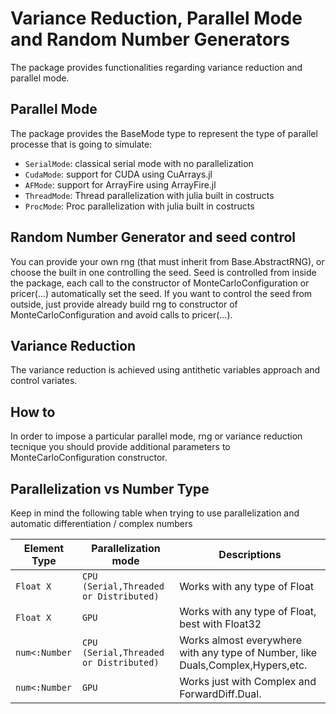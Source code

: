 # Variance Reduction, Parallel Mode and Random Number Generators

The package provides functionalities regarding variance reduction and parallel mode.

## Parallel Mode
The package provides the BaseMode type to represent the type of parallel processe that is going to simulate:

* `SerialMode`: classical serial mode with no parallelization
* `CudaMode`: support for CUDA using CuArrays.jl
* `AFMode`: support for ArrayFire using ArrayFire.jl
* `ThreadMode`: Thread parallelization with julia built in costructs
* `ProcMode`: Proc parallelization with julia built in costructs

## Random Number Generator and seed control
You can provide your own rng (that must inherit from Base.AbstractRNG), or choose the built in one controlling the seed.
Seed is controlled from inside the package, each call to the constructor of MonteCarloConfiguration or pricer(...) automatically set the seed.
If you want to control the seed from outside, just provide already build rng to constructor of MonteCarloConfiguration and avoid calls to pricer(...).

## Variance Reduction
The variance reduction is achieved using antithetic variables approach and control variates.

## How to

In order to impose a particular parallel mode, rng or variance reduction tecnique you should provide additional parameters to MonteCarloConfiguration constructor.

## Parallelization vs Number Type
Keep in mind the following table when trying to use parallelization and automatic differentiation / complex numbers

**Element Type** | **Parallelization mode** | **Descriptions**
--- | --- | ---
`Float X` | `CPU (Serial,Threaded or Distributed)` | Works with any type of Float
`Float X` | `GPU` | Works with any type of Float, best with Float32
`num<:Number` | `CPU (Serial,Threaded or Distributed)` | Works almost everywhere with any type of Number, like Duals,Complex,Hypers,etc.
`num<:Number` | `GPU` | Works just with Complex and ForwardDiff.Dual.
